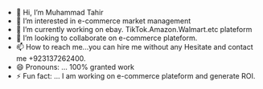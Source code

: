 - 👋 Hi, I’m Muhammad Tahir 
- 👀 I’m interested in e-commerce market management 
- 🌱 I’m currently working on ebay. TikTok.Amazon.Walmart.etc plateform
- 💞️ I’m looking to collaborate on e-commerce plateform.
- 📫 How to reach me...you can hire me without any Hesitate and contact me +923137262400.
- 😄 Pronouns: ... 100% granted work 
- ⚡ Fun fact: ... I am working on e-commerce plateform and generate ROI.

<!---
Tahir787/Tahir787 is a ✨ special ✨ repository because its (@Tahir787) appears on your GitHub profile.
You can click the Preview link to take a look at your changes.
--->
